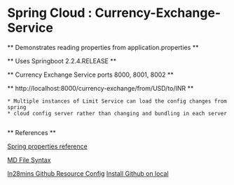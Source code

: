 # Spring Cloud : Currency-Exchange-Service
 
** Demonstrates reading properties from application.properties **

** Uses Springboot 2.2.4.RELEASE **

** Currency Exchange Service ports 8000, 8001, 8002 **

**  http://localhost:8000/currency-exchange/from/USD/to/INR **

```
* Multiple instances of Limit Service can load the config changes from spring
* cloud config server rather than changing and bundling in each server
 

```


** References **

[Spring properties reference](https://docs.spring.io/spring-boot/docs/current/reference/html/common-application-properties.html)

[MD File Syntax](https://confluence.atlassian.com/bitbucketserver/markdown-syntax-guide-776639995.html)

[In28mins Github Resource Config](https://github.com/in28minutes/spring-microservices/tree/master/03.microservices)
[Install Github on local](https://git-scm.com/)
